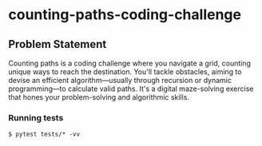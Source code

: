 # counting-paths-coding-challenge

## Problem Statement

Counting paths is a coding challenge where you navigate a grid, counting unique ways to reach the destination. You'll tackle obstacles, aiming to devise an efficient algorithm—usually through recursion or dynamic programming—to calculate valid paths. It's a digital maze-solving exercise that hones your problem-solving and algorithmic skills.

### Running tests

`$ pytest tests/* -vv`
